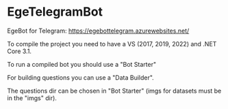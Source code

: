 # EgeTelegramBot
EgeBot for Telegram: https://egebottelegram.azurewebsites.net/

To compile the project you need to have a VS (2017, 2019, 2022) and .NET Core 3.1.

To run a compiled bot you should use a "Bot Starter"

For building questions you can use a "Data Builder".

The questions dir can be chosen in "Bot Starter" (imgs for datasets must be in the "imgs" dir).
